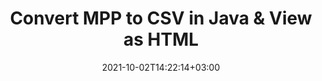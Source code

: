 ---
############################# Static ############################
layout: "autogen"
date: 2021-10-02T14:22:14+03:00
draft: false
path: "total/java/conversion/mpp-to-csv/"

############################# Head ############################
head_title: "Convert MPP to CSV in Java - Sample Java Code"
head_description: "Java document conversion library to convert MPP to CSV and 100+ other file formats in Java & J2SE applications. View the Converted CSV document as HTML viewer."

############################# Header ############################
title: "Convert MPP to CSV in Java & View as HTML"
description: "Programmatically convert MPP to CSV in Java & J2SE platforms using flexible document manipulation options to customize the resultant document. Convert the complete document or some specific pages based on page numbers or selective page ranges using Java document conversion library."

############################# SubMenu ############################
submenu:
    enable: false

############################# Content ############################
content:
    enable: true
    block:
    - title_left: "MPP to CSV Conversion in Java"
      content_left: |
          Perform MPP to CSV file conversion in three simple steps using Java. View the converted document as HTML without any external software dependency.

          -   Create a new instance of **Converter** class and load the MPP file
          -   Set **ConvertOptions** for the CSV document type
          -   Call **Convert** method of **Converter** class instance for conversion to CSV
          -   Set options for HTML viewer
          -   Create **Viewer** object to view converted CSV as HTML
          
      title_right: "Convert Remotely Located Documents"
      content_right: |
          You require `GroupDocs.Conversion` & `GroupDocs.Viewer` namespaces to convert between a wide range of popular document types such as PDF, Microsoft Word, Excel, PowerPoint, Project, Outlook, HTML, diagrams and image file formats. Explore other [Java APIs for Office documents](https://products.conholdate.com/total/java/) as offered by Conholdate.Total.
          
          Get the respective assembly files from the [downloads](https://downloads.conholdate.com/total/java) or fetch the whole package from [Maven](https://repository.conholdate.com/webapp/#/artifacts/browse/tree/General/repo) to add 'Conholdate.Total` directly in your workspace.
          
      code: |
          ```cs {linenos=false}
          // Convert MPP to CSV using GroupDocs.Conversion API
          // Load the source MPP file to be converted
          Converter converter = new Converter("input.mpp");

          // Get the convert options ready for the target CSV format
          ConvertOptions convertOptions = new FileType().fromExtension("csv").getConvertOptions();

          // Convert to CSV format
          converter.convert("output.csv", convertOptions);

          // Create Viewer object to view the converted CSV as HTML
          try (Viewer viewer = new Viewer("output.csv"))
          {
              // Set options for HTML viewer
              HtmlViewOptions viewOptions = HtmlViewOptions.forEmbeddedResources("output{0}.html");

              // View converted CSV as HTML
              viewer.view(viewOptions);
          }
          ```
    - title_left: "Convert Password Protected MPP to CSV"
      content_left: |
          Accurately load and convert documents that are protected with a password within your Java based applications. The file format conversion API also supports rendering remote documents from different sources including S3, Blob, FTP, Stream, URL or a local disk.

          -   Create new instance of **Converter** class and pass source document path
          -   Instantiate the proper **ConvertOptions** class e.g. (**PdfConvertOptions**, **WordProcessingConvertOptions**, **SpreadsheetConvertOptions** etc.)
          -   Call **convert** method of **Converter** class instance and pass filename for the converted document
        
      title_right: "Source Document Information Extraction"
      content_right: |
          The documents information extraction feature not only allows getting the basic information about the source document file but it also supports extracting some valuable file-format specific information such as project start and end dates of a Microsoft Project file, any printing restrictions on a PDF document, list of folders enclosed in an Outlook data file etc. 

          Convert popular document file formats on different operating systems such as Windows, Linux or macOS while using development environments such as NetBeans, IntelliJ IDEA and Eclipse.
          
      code: |
          ```cs {linenos=false}
          // Load and convert password protected documents
          WordProcessingLoadOptions loadOptions = new WordProcessingLoadOptions();
          loadOptions.setPassword("12345");

          // Create an instance of Converter class and pass source document path and the load options delegate as a constructor parameters
          Converter converter = new Converter("input.mpp", loadOptions);

          // Instantiate PdfConvertOptions class
          PdfConvertOptions options = new PdfConvertOptions();

          // Call convert method of Converter class instance and pass filename for the converted document and the instance of ConvertOptions from the previous step
          converter.convert("output.csv, options);
          ```
############################# About Formats ############################
about_formats:
    enable: false
############################# More Formats ############################
more_formats:
    enable: true
    auto: false
    other_out_formats: PDF DOCX DOT DOTX DOTM TXT RTF HTML MHTML XLS XLSX XLSM XLT XLTX XLTM DIF PPT PPTX PPS PPSX POT POTX POTM ODT OTT EMZ WMZ SVGZ TEX DCM WMF BMP PNG GIF JPEG TIFF
############################# Back to top ###############################
back_to_top:
  enable: true
---